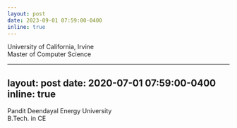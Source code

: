 ```yaml
---
layout: post
date: 2023-09-01 07:59:00-0400
inline: true
---
```


<span> University of California, Irvine <br> Master of Computer Science </span>

---
layout: post
date: 2020-07-01 07:59:00-0400
inline: true
---

<span> Pandit Deendayal Energy University <br> B.Tech. in CE </span>